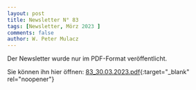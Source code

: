 ```yaml
---
layout: post
title: Newsletter N° 83
tags: [Newsletter, Mörz 2023 ]
comments: false
author: W. Peter Mulacz
---
```


Der Newsletter wurde nur im PDF-Format veröffentlicht.

Sie können ihn hier öffnen: [83_30.03.2023.pdf](../assets/pdf/83_30.03.2023.pdf){:target="_blank" rel="noopener"}